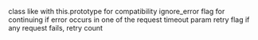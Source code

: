 class like with this.prototype for compatibility
ignore_error flag for continuing if error occurs in one of the request
timeout param
retry flag if any request fails, retry count